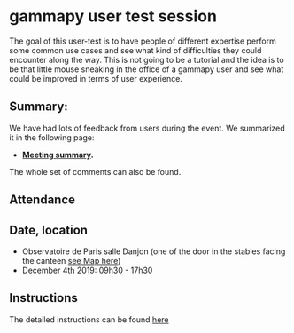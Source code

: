 

# gammapy user test session

The goal of this user-test is to have people of different expertise perform some common use cases and see what kind of difficulties they could encounter along the way. This is not going to be a tutorial and the idea is to be that little mouse sneaking in the office of a gammapy user and see what could be improved in terms of user experience.

## Summary:

We have had lots of feedback from users during the event. We summarized it in the following page: 

* **[Meeting summary](summary.md).**

The whole set of comments can also be found.

## Attendance

## Date, location

- Observatoire de Paris salle Danjon (one of the door in the stables facing the canteen [see Map here](Danjon_Obs_Paris.jpg))
- December 4th 2019: 09h30 - 17h30

## Instructions

The detailed instructions can be found [here](instructions.md)
